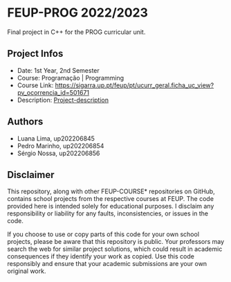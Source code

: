 # FEUP-PROG 2022/2023
Final project in C++ for the PROG curricular unit.

## Project Infos

- Date: 1st Year, 2nd Semester
- Course: Programação | Programming
- Course Link: https://sigarra.up.pt/feup/pt/ucurr_geral.ficha_uc_view?pv_ocorrencia_id=501671
- Description: [Project-description](https://github.com/user-attachments/files/15968835/Project-description.pdf)

## Authors
- Luana Lima, up202206845
- Pedro Marinho, up202206854
- Sérgio Nossa, up202206856

## Disclaimer
This repository, along with other FEUP-COURSE* repositories on GitHub, contains school projects from the respective courses at FEUP. The code provided here is intended solely for educational purposes. I disclaim any responsibility or liability for any faults, inconsistencies, or issues in the code.

If you choose to use or copy parts of this code for your own school projects, please be aware that this repository is public. Your professors may search the web for similar project solutions, which could result in academic consequences if they identify your work as copied. Use this code responsibly and ensure that your academic submissions are your own original work.

